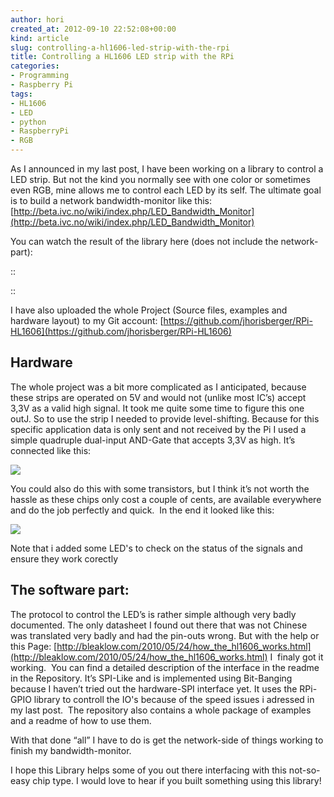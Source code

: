 ```yaml
---
author: hori
created_at: 2012-09-10 22:52:08+00:00
kind: article
slug: controlling-a-hl1606-led-strip-with-the-rpi
title: Controlling a HL1606 LED strip with the RPi
categories:
- Programming
- Raspberry Pi
tags:
- HL1606
- LED
- python
- RaspberryPi
- RGB
---
```


As I announced in my last post, I have been working on a library to control a LED strip. But not the kind you normally see with one color or sometimes even RGB, mine allows me to control each LED by its self. The ultimate goal is to build a network bandwidth-monitor like this: [http://beta.ivc.no/wiki/index.php/LED_Bandwidth_Monitor](http://beta.ivc.no/wiki/index.php/LED_Bandwidth_Monitor)

You can watch the result of the library here (does not include the network-part):

::


::

I have also uploaded the whole Project (Source files, examples and hardware layout) to my Git account: [https://github.com/jhorisberger/RPi-HL1606](https://github.com/jhorisberger/RPi-HL1606)


## Hardware


The whole project was a bit more complicated as I anticipated, because these strips are operated on 5V and would not (unlike most IC’s) accept 3,3V as a valid high signal. It took me quite some time to figure this one outJ. So to use the strip I needed to provide level-shifting. Because for this specific application data is only sent and not received by the Pi I used a simple quadruple dual-input AND-Gate that accepts 3,3V as high. It’s connected like this:

[![](http://www.miraculum.ch/wp-content/uploads/Levelshifter.jpg)](http://www.miraculum.ch/wp-content/uploads/Levelshifter.jpg)

You could also do this with some transistors, but I think it’s not worth the hassle as these chips only cost a couple of cents, are available everywhere and do the job perfectly and quick.  In the end it looked like this:

[![](http://www.miraculum.ch/wp-content/uploads/HL1606_Aufbau-1024x613.jpg)](http://www.miraculum.ch/wp-content/uploads/HL1606_Aufbau.jpg)

Note that i added some LED's to check on the status of the signals and ensure they work corectly


## The software part:


The protocol to control the LED’s is rather simple although very badly documented. The only datasheet I found out there that was not Chinese was translated very badly and had the pin-outs wrong. But with the help or this Page: [http://bleaklow.com/2010/05/24/how_the_hl1606_works.html](http://bleaklow.com/2010/05/24/how_the_hl1606_works.html) I  finaly got it working.  You can find a detailed description of the interface in the readme in the Repository. It’s SPI-Like and is implemented using Bit-Banging because I haven’t tried out the hardware-SPI interface yet. It uses the RPi-GPIO library to controll the IO's because of the speed issues i adressed in my last post.  The repository also contains a whole package of examples and a readme of how to use them.

With that done “all” I have to do is get the network-side of things working to finish my bandwidth-monitor.

I hope this Library helps some of you out there interfacing with this not-so-easy chip type. I would love to hear if you built something using this library!
